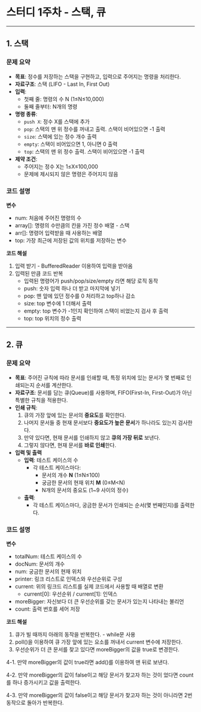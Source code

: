 # 스터디 1주차 - 스택, 큐

---

## 1. 스택

[](https://www.acmicpc.net/problem/10828)

### 문제 요약

- **목표**: 정수를 저장하는 스택을 구현하고, 입력으로 주어지는 명령을 처리한다.
- **자료구조**: 스택 (LIFO - Last In, First Out)
- **입력**:
    - 첫째 줄: 명령의 수 N (1≤N≤10,000)
    - 둘째 줄부터: N개의 명령
- **명령 종류**:
    - `push X`: 정수 X를 스택에 추가
    - `pop`: 스택의 맨 위 정수를 꺼내고 출력. 스택이 비어있으면 -1 출력
    - `size`: 스택에 있는 정수 개수 출력
    - `empty`: 스택이 비어있으면 1, 아니면 0 출력
    - `top`: 스택의 맨 위 정수 출력. 스택이 비어있으면 -1 출력
- **제약 조건**:
    - 주어지는 정수 X는 1≤X≤100,000
    - 문제에 제시되지 않은 명령은 주어지지 않음

### 코드 설명

**변수** 

- num: 처음에 주어진 명령의 수
- array[]: 명령의 수만큼의 칸을 가진 정수 배열 - 스택
- arr[]: 명령어 입력받을 때 사용하는 배열
- top: 가장 최근에 저장된 값의 위치를 저장하는 변수

**코드 해설**

1. 입력 받기 - BufferedReader 이용하여 입력을 받아옴
2. 입력된 만큼 코드 반복
    - 입력된 명령어가 push/pop/size/empty 라면 해당 로직 동작
    - push: 숫자 입력 하나 더 받고 마지막에 넣기
    - pop: 맨 앞에 있던 정수를 0 처리하고 top하나 감소
    - size: top 변수에 1 더해서 출력
    - empty: top 변수가 -1인지 확인하여 스택이 비었는지 검사 후 출력
    - top: top 위치의 정수 출력
        
        

---

## 2. 큐

[](https://www.acmicpc.net/problem/1966)

### 문제 요약

- **목표**: 주어진 규칙에 따라 문서를 인쇄할 때, 특정 위치에 있는 문서가 몇 번째로 인쇄되는지 순서를 계산한다.
- **자료구조**: 문서를 담는 큐(Queue)를 사용하며, FIFO(First-In, First-Out)가 아닌 특별한 규칙을 적용한다.
- **인쇄 규칙**:
    1. 큐의 가장 앞에 있는 문서의 **중요도**를 확인한다.
    2. 나머지 문서들 중 현재 문서보다 **중요도가 높은 문서**가 하나라도 있는지 검사한다.
    3. 만약 있다면, 현재 문서를 인쇄하지 않고 **큐의 가장 뒤로** 보낸다.
    4. 그렇지 않다면, 현재 문서를 **바로 인쇄**한다.
- **입력 및 출력**
    - **입력**: 테스트 케이스의 수
        - 각 테스트 케이스마다:
            - 문서의 개수 **N** (1≤N≤100)
            - 궁금한 문서의 현재 위치 **M** (0≤M<N)
            - N개의 문서의 중요도 (1~9 사이의 정수)
    - **출력**:
        - 각 테스트 케이스마다, 궁금한 문서가 인쇄되는 순서(몇 번째인지)를 출력한다.

### 코드 설명

**변수**

- totalNum: 테스트 케이스의 수
- docNum: 문서의 개수
- num: 궁금한 문서의 현재 위치
- printer: 링크 리스트로 인덱스와 우선순위로 구성
- current: 위의 링크드 리스트를 실제 코드에서 사용할 때 배열로 변환
    - current[0]: 우선순위 / current[1]: 인덱스
- moreBigger: 자신보다 더 큰 우선순위를 갖는 문서가 있는지 나타내는 불리언
- count: 출력 번호를 세어 저장

**코드 해설**

1. 큐가 빌 때까지 아래의 동작을 반복한다. - while문 사용
2. poll()을 이용하여 큐 가장 앞에 있는 요소를 꺼내서 current 변수에 저장한다. 
3. 우선순위가 더 큰 문서를 찾고 있다면 moreBigger의 값을 true로 변경한다.

4-1. 만약 moreBigger의 값이 true라면 add()를 이용하여 맨 뒤로 보낸다.

4-2. 만약  moreBigger의 값이 false이고 해당 문서가 찾고자 하는 것이 었다면  count를 하나 증가시키고 값을 출력한다.

4-3. 만약 moreBigger의 값이 false이고 해당 문서가 찾고자 하는 것이 아니라면 2번 동작으로 돌아가 반복한다.